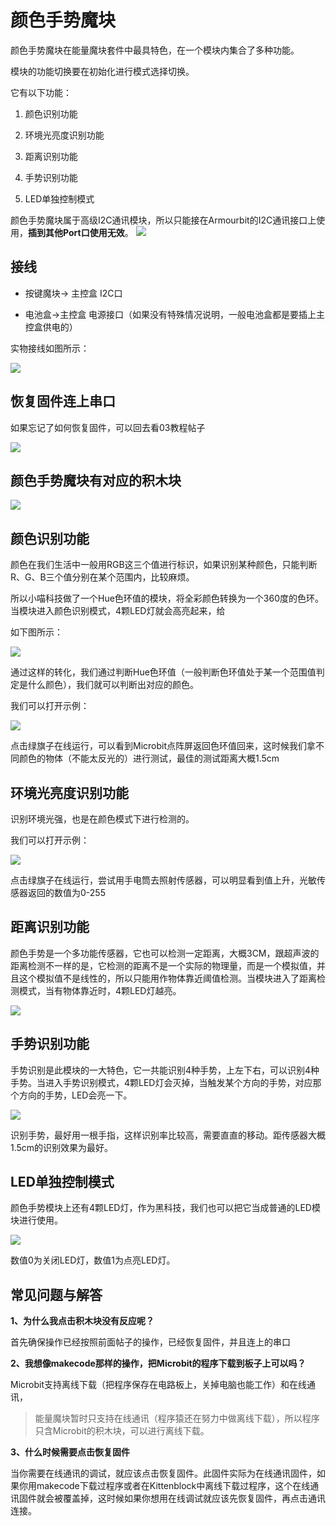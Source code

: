 # 颜色手势魔块

颜色手势魔块在能量魔块套件中最具特色，在一个模块内集合了多种功能。

模块的功能切换要在初始化进行模式选择切换。

它有以下功能：

1. 颜色识别功能

2. 环境光亮度识别功能

3. 距离识别功能

4. 手势识别功能

5. LED单独控制模式

颜色手势魔块属于高级I2C通讯模块，所以只能接在Armourbit的I2C通讯接口上使用，**插到其他Port口使用无效**。
![](./images/09_01.png)

## 接线

- 按键魔块-> 主控盒 I2C口

- 电池盒->主控盒 电源接口（如果没有特殊情况说明，一般电池盒都是要插上主控盒供电的）

实物接线如图所示：

![](./images/09_02.png)

## 恢复固件连上串口

如果忘记了如何恢复固件，可以回去看03教程帖子

![](./images/03_07.png)

## 颜色手势魔块有对应的积木块

![](./images/09_03.png)

## 颜色识别功能

颜色在我们生活中一般用RGB这三个值进行标识，如果识别某种颜色，只能判断R、G、B三个值分别在某个范围内，比较麻烦。

所以小喵科技做了一个Hue色环值的模块，将全彩颜色转换为一个360度的色环。当模块进入颜色识别模式，4颗LED灯就会高亮起来，给

如下图所示：

![](./images/09_04.png)

通过这样的转化，我们通过判断Hue色环值（一般判断色环值处于某一个范围值判定是什么颜色），我们就可以判断出对应的颜色。

我们可以打开示例：

![](./images/09_05.png)

点击绿旗子在线运行，可以看到Microbit点阵屏返回色环值回来，这时候我们拿不同颜色的物体（不能太反光的）进行测试，最佳的测试距离大概1.5cm

## 环境光亮度识别功能

识别环境光强，也是在颜色模式下进行检测的。

我们可以打开示例：

![](./images/09_06.png)

点击绿旗子在线运行，尝试用手电筒去照射传感器，可以明显看到值上升，光敏传感器返回的数值为0-255

## 距离识别功能

颜色手势是一个多功能传感器，它也可以检测一定距离，大概3CM，跟超声波的距离检测不一样的是，它检测的距离不是一个实际的物理量，而是一个模拟值，并且这个模拟值不是线性的，所以只能用作物体靠近阈值检测。当模块进入了距离检测模式，当有物体靠近时，4颗LED灯越亮。

![](./images/09_07.png)

## 手势识别功能

手势识别是此模块的一大特色，它一共能识别4种手势，上左下右，可以识别4种手势。当进入手势识别模式，4颗LED灯会灭掉，当触发某个方向的手势，对应那个方向的手势，LED会亮一下。

![](./images/09_08.png)

识别手势，最好用一根手指，这样识别率比较高，需要直直的移动。距传感器大概1.5cm的识别效果为最好。

## LED单独控制模式

颜色手势模块上还有4颗LED灯，作为黑科技，我们也可以把它当成普通的LED模块进行使用。

![](./images/09_09.png)

数值0为关闭LED灯，数值1为点亮LED灯。


## 常见问题与解答

**1、为什么我点击积木块没有反应呢？**

首先确保操作已经按照前面帖子的操作，已经恢复固件，并且连上的串口

**2、我想像makecode那样的操作，把Microbit的程序下载到板子上可以吗？**

Microbit支持离线下载（把程序保存在电路板上，关掉电脑也能工作）和在线通讯，
> 能量魔块暂时只支持在线通讯（程序猿还在努力中做离线下载），所以程序只含Microbit的积木块，可以进行离线下载。

**3、什么时候需要点击恢复固件**

当你需要在线通讯的调试，就应该点击恢复固件。此固件实际为在线通讯固件，如果你用makecode下载过程序或者在Kittenblock中离线下载过程序，这个在线通讯固件就会被覆盖掉，这时候如果你想用在线调试就应该先恢复固件，再点击通讯连接。